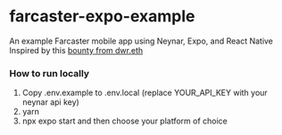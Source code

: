 # farcaster-expo-example

An example Farcaster mobile app using Neynar, Expo, and React Native
Inspired by this [bounty from dwr.eth](https://warpcast.com/dwr.eth/0x5727a985)


### How to run locally
1. Copy .env.example to .env.local (replace YOUR_API_KEY with your neynar api key)
2. yarn
3. npx expo start and then choose your platform of choice
